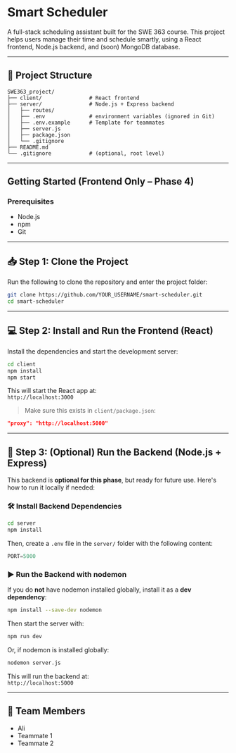 #  Smart Scheduler

A full-stack scheduling assistant built for the SWE 363 course. This project helps users manage their time and schedule smartly, using a React frontend, Node.js backend, and (soon) MongoDB database.

---

## 📁 Project Structure

```plaintext
SWE363_project/
├── client/               # React frontend
├── server/               # Node.js + Express backend
│   ├── routes/
│   ├── .env              # environment variables (ignored in Git)
│   ├── .env.example      # Template for teammates
│   ├── server.js
│   ├── package.json
│   └── .gitignore
├── README.md
└── .gitignore            # (optional, root level)
```

---

## Getting Started (Frontend Only – Phase 4)

### Prerequisites
- Node.js
- npm
- Git

---
## 📥 Step 1: Clone the Project

Run the following to clone the repository and enter the project folder:

```bash
git clone https://github.com/YOUR_USERNAME/smart-scheduler.git
cd smart-scheduler
```

---

## 💻 Step 2: Install and Run the Frontend (React)

Install the dependencies and start the development server:

```bash
cd client
npm install
npm start
```

This will start the React app at:  
`http://localhost:3000`

> Make sure this exists in `client/package.json`:

```json
"proxy": "http://localhost:5000"
```

---

## 🔧 Step 3: (Optional) Run the Backend (Node.js + Express)

This backend is **optional for this phase**, but ready for future use. Here's how to run it locally if needed:

### 🛠 Install Backend Dependencies

```bash
cd server
npm install
```

Then, create a `.env` file in the `server/` folder with the following content: 
```js
PORT=5000
```
### ▶️ Run the Backend with nodemon

If you do **not** have nodemon installed globally, install it as a **dev dependency**:

```bash
npm install --save-dev nodemon
```

Then start the server with:

```bash
npm run dev
```

Or, if nodemon is installed globally:

```bash
nodemon server.js
```

This will run the backend at:  
`http://localhost:5000`

---

## 👥 Team Members

- Ali  
- Teammate 1  
- Teammate 2
